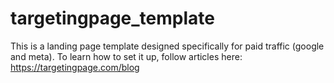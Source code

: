 # targetingpage_template

This is a landing page template  designed specifically for paid traffic (google and meta). To learn how to set it up, follow articles here: https://targetingpage.com/blog 
